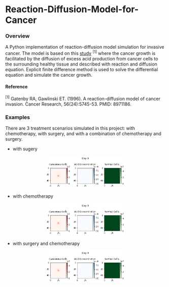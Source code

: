 # Reaction-Diffusion-Model-for-Cancer
### Overview
A Python implementation of reaction-diffusion model simulation for invasive cancer. The model is based on this [study](https://cancerres.aacrjournals.org/content/canres/56/24/5745.full.pdf) <sup>[1]</sup> where the cancer growth is facilitated by the diffusion of excess acid production from cancer cells to the surrounding healthy tissue and described with reaction and diffusion equation. Explicit finite difference method is used to solve the differential equation and simulate the cancer growth.

#### Reference
<sup>[1]</sup> Gatenby RA, Gawlinski ET. (1996). A reaction-diffusion model of cancer invasion.
Cancer Research, 56(24):5745-53. PMID: 8971186.

### Examples
There are 3 treatment scenarios simulated in this project: with chemotherapy, with surgery, and with a combination of chemotherapy and surgery.

* with sugery
<p align="center">
  <img width=50% height=50% src="https://github.com/AdamPurnomo/Reaction-Diffusion-Model-for-Cancer/blob/main/With%20Surgery.gif?raw=true">
</p>

* with chemotherapy 
<p align="center">
  <img width=50% height=50% src="https://github.com/AdamPurnomo/Reaction-Diffusion-Model-for-Cancer/blob/main/With%20Chemo.gif?raw=true">
</p>

* with surgery and chemotherapy 
<p align="center">
  <img width=50% height=50% src="https://github.com/AdamPurnomo/Reaction-Diffusion-Model-for-Cancer/blob/main/With%20Surgery%20and%20Chemo.gif">
</p>




